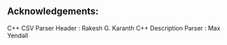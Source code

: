 
Acknowledgements:
------
C++ CSV Parser Header		: Rakesh G. Karanth
C++ Description Parser 		: Max Yendall